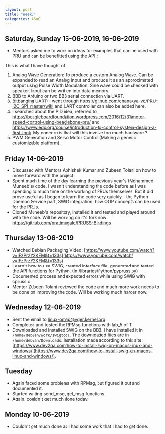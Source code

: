 ```yaml
---
layout: post
title: "Week3"
categories: GSoC
---
```


## Saturday, Sunday 15-06-2019, 16-06-2019
* Mentors asked me to work on ideas for examples that can be used with PRU and can be benefitted using the API :

This is what I have thought of:

1. Analog Wave Generation: To produce a custom Analog Wave. Can be expanded to read an Analog input and produce it as an approximated output using Pulse Width Modulation. Sine wave could be checked with speaker. Input can be written into data memory.
2. BBB to Arduino or two BBB serial connection via UART.
3. Bitbanging UART: I went through https://github.com/chanakya-vc/PRU-I2C_SPI_master/wiki and UART controller can also be added here.
4. I searched about the PID idea, referred to
https://beagleboardfoundation.wordpress.com/2016/12/31/motor-speed-control-using-beaglebone-pru/ and
https://www.edx.org/course/introduction-to-control-system-design-a-first-look. My concern is that will this involve too much hardware ?
5. PWM Generation and Servo Motor Control (Making a generic customizable platform).

## Friday 14-06-2019
* Discussed with Mentors Abhishek Kumar and Zubeen Tolani on how to move forward with the project.
* Spent much time of the day learning the previous year's (Mohammed Muneeb's) code. I wasn't understanding the code before as I was spending to much time on the working of PRUs themselves. But it did prove useful as I began to learn the code very quickly - the Python Daemon Service part, SWIG integration, how OOP concepts can be used for the PRUs.
* Cloned Muneeb's repository, installed it and tested and played around with the code. Will be working on it's fork now: https://github.com/pratimugale/PRUSS-Bindings

## Thursday 13-06-2019
* Watched Debian Packaging Video: [https://www.youtube.com/watch?v=lFzPrzY2KFM&t=133s](https://www.youtube.com/watch?v=lFzPrzY2KFM&t=133s)
* Learn't how to use SWIG, created interface file, generated and tested the API functions for Python. (In /libraries/Python/pypruss.py)
* Documented process and expected errors while using SWIG with cpruss.c
* Mentor Zubeen Tolani reviewed the code and much more work needs to be done on improving the code. Will be working much harder now.

## Wednesday 12-06-2019
* Sent the email to linux-omap@vger.kernel.org 
* Completed and tested the RPMsg functions with lab_5 of TI
* Downloaded and Installed SWIG on the BBB. I have installed it in `/home/debian/work/swigtool`. The downloaded files are in `/home/debian/Downloads`. Installation made according to this site: [https://www.dev2qa.com/how-to-install-swig-on-macos-linux-and-windows/](https://www.dev2qa.com/how-to-install-swig-on-macos-linux-and-windows/). 

## Tuesday
* Again faced some problems with RPMsg, but figured it out and documented it.
* Started writing send_msg, get_msg functions.
* Again, couldn't get much done today.

## Monday 10-06-2019
* Couldn't get much done as I had some work that I had to get done.
